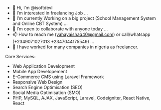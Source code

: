 - 👋 Hi, I’m @isoftdevl
- 👀 I’m interested in freelancing Job ...
- 🌱 I’m currently Working on a big project (School Management System and Online CBT System) ...
- 💞️ I’m open to collaborate with anyone today ...
- 📫 How to reach me  (yahayaishaq40@gmail.com) or call/whatsapp (+2349071027013 +2347044175549) ...
- 💞️ I have worked for many companies in nigeria as freelancer.

Core Services: 

- Web Application Development
- Mobile App Developement
- E-Commerce CMS using Laravel Framework
- Responsive Web Design
- Search Engine Optimisation (SEO) 
- Social Media Optimisation (SMO)
- PHP, MySQL, AJAX, JavaScript, Laravel, Codeigniter, React Native, React 

<!---
Get in touch with me today and lets discuss on your projects.
--->
